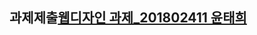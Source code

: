 ## 과제제출[웹디자인 과제_201802411 윤태희](https://drive.google.com/drive/folders/15_3OM-oeW9fFr6hz46MT9-o-bwSnkskk?usp=sharing)
